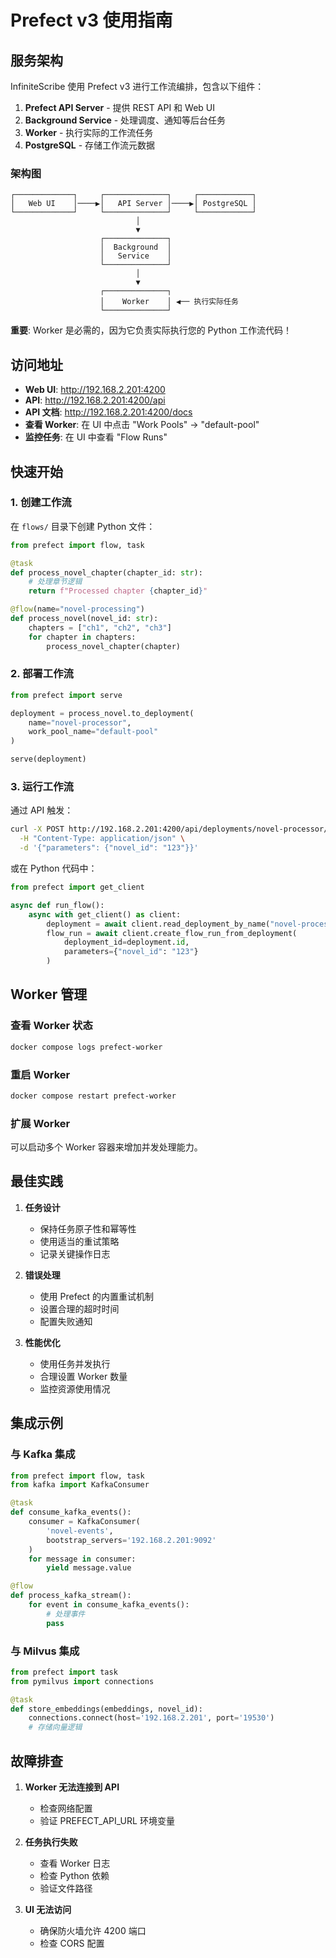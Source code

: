 # Prefect v3 使用指南

## 服务架构

InfiniteScribe 使用 Prefect v3 进行工作流编排，包含以下组件：

1. **Prefect API Server** - 提供 REST API 和 Web UI
2. **Background Service** - 处理调度、通知等后台任务
3. **Worker** - 执行实际的工作流任务
4. **PostgreSQL** - 存储工作流元数据

### 架构图

```
┌─────────────┐     ┌──────────────┐     ┌────────────┐
│   Web UI    │────▶│   API Server │────▶│ PostgreSQL │
└─────────────┘     └──────────────┘     └────────────┘
                            │
                            ▼
                    ┌──────────────┐
                    │  Background  │
                    │   Service    │
                    └──────────────┘
                            │
                            ▼
                    ┌──────────────┐
                    │    Worker    │ ◀── 执行实际任务
                    └──────────────┘
```

**重要**: Worker 是必需的，因为它负责实际执行您的 Python 工作流代码！

## 访问地址

- **Web UI**: http://192.168.2.201:4200
- **API**: http://192.168.2.201:4200/api
- **API 文档**: http://192.168.2.201:4200/docs
- **查看 Worker**: 在 UI 中点击 "Work Pools" → "default-pool"
- **监控任务**: 在 UI 中查看 "Flow Runs"

## 快速开始

### 1. 创建工作流

在 `flows/` 目录下创建 Python 文件：

```python
from prefect import flow, task

@task
def process_novel_chapter(chapter_id: str):
    # 处理章节逻辑
    return f"Processed chapter {chapter_id}"

@flow(name="novel-processing")
def process_novel(novel_id: str):
    chapters = ["ch1", "ch2", "ch3"]
    for chapter in chapters:
        process_novel_chapter(chapter)
```

### 2. 部署工作流

```python
from prefect import serve

deployment = process_novel.to_deployment(
    name="novel-processor",
    work_pool_name="default-pool"
)

serve(deployment)
```

### 3. 运行工作流

通过 API 触发：
```bash
curl -X POST http://192.168.2.201:4200/api/deployments/novel-processor/create_flow_run \
  -H "Content-Type: application/json" \
  -d '{"parameters": {"novel_id": "123"}}'
```

或在 Python 代码中：
```python
from prefect import get_client

async def run_flow():
    async with get_client() as client:
        deployment = await client.read_deployment_by_name("novel-processing/novel-processor")
        flow_run = await client.create_flow_run_from_deployment(
            deployment_id=deployment.id,
            parameters={"novel_id": "123"}
        )
```

## Worker 管理

### 查看 Worker 状态
```bash
docker compose logs prefect-worker
```

### 重启 Worker
```bash
docker compose restart prefect-worker
```

### 扩展 Worker
可以启动多个 Worker 容器来增加并发处理能力。

## 最佳实践

1. **任务设计**
   - 保持任务原子性和幂等性
   - 使用适当的重试策略
   - 记录关键操作日志

2. **错误处理**
   - 使用 Prefect 的内置重试机制
   - 设置合理的超时时间
   - 配置失败通知

3. **性能优化**
   - 使用任务并发执行
   - 合理设置 Worker 数量
   - 监控资源使用情况

## 集成示例

### 与 Kafka 集成
```python
from prefect import flow, task
from kafka import KafkaConsumer

@task
def consume_kafka_events():
    consumer = KafkaConsumer(
        'novel-events',
        bootstrap_servers='192.168.2.201:9092'
    )
    for message in consumer:
        yield message.value

@flow
def process_kafka_stream():
    for event in consume_kafka_events():
        # 处理事件
        pass
```

### 与 Milvus 集成
```python
from prefect import task
from pymilvus import connections

@task
def store_embeddings(embeddings, novel_id):
    connections.connect(host='192.168.2.201', port='19530')
    # 存储向量逻辑
```

## 故障排查

1. **Worker 无法连接到 API**
   - 检查网络配置
   - 验证 PREFECT_API_URL 环境变量

2. **任务执行失败**
   - 查看 Worker 日志
   - 检查 Python 依赖
   - 验证文件路径

3. **UI 无法访问**
   - 确保防火墙允许 4200 端口
   - 检查 CORS 配置